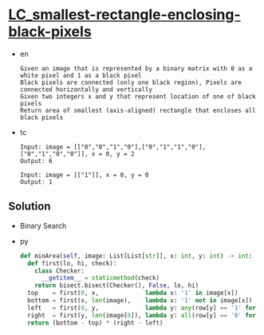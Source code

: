 # [LC_smallest-rectangle-enclosing-black-pixels](https://leetcode.com/problems/smallest-rectangle-enclosing-black-pixels)

* en

  ```en
  Given an image that is represented by a binary matrix with 0 as a white pixel and 1 as a black pixel
  Black pixels are connected (only one black region), Pixels are connected horizontally and vertically
  Given two integers x and y that represent location of one of black pixels
  Return area of smallest (axis-aligned) rectangle that encloses all black pixels
  ```

* tc

  ```tc
  Input: image = [["0","0","1","0"],["0","1","1","0"],["0","1","0","0"]], x = 0, y = 2
  Output: 6

  Input: image = [["1"]], x = 0, y = 0
  Output: 1
  ```

## Solution

* Binary Search

* py

  ```py
  def minArea(self, image: List[List[str]], x: int, y: int) -> int:
    def first(lo, hi, check):
      class Checker:
        __getitem__ = staticmethod(check)
      return bisect.bisect(Checker(), False, lo, hi)
    top    = first(0, x,             lambda x: '1' in image[x])
    bottom = first(x, len(image),    lambda x: '1' not in image[x])
    left   = first(0, y,             lambda y: any(row[y] == '1' for row in image))
    right  = first(y, len(image[0]), lambda y: all(row[y] == '0' for row in image))
    return (bottom - top) * (right - left)
  ```
